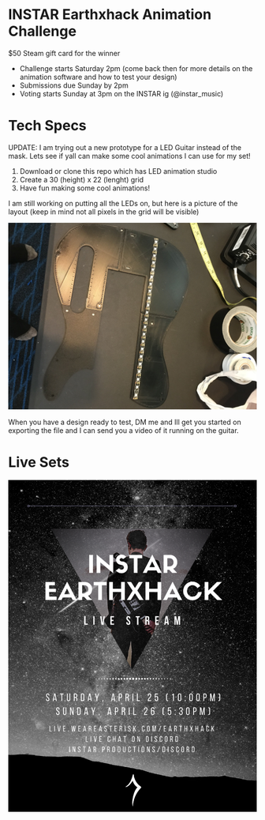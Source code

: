 # INSTAR Earthxhack Animation Challenge

$50 Steam gift card for the winner

- Challenge starts Saturday 2pm (come back then for more details on the animation software and how to test your design)
- Submissions due Sunday by 2pm
- Voting starts Sunday at 3pm on the INSTAR ig (@instar_music)

# Tech Specs

UPDATE: I am trying out a new prototype for a LED Guitar instead of the mask. Lets see if yall can make some cool animations I can use for my set!

1) Download or clone this repo which has LED animation studio
2) Create a 30 (height) x 22 (lenght) grid
3) Have fun making some cool animations!

I am still working on putting all the LEDs on, but here is a picture of the layout (keep in mind not all pixels in the grid will be visible)

![Components Editor](/IMG_5948.jpg)

When you have a design ready to test, DM me and Ill get you started on exporting the file and I can send you a video of it running on the guitar.


# Live Sets
![Components Editor](/GravityZero.png)
